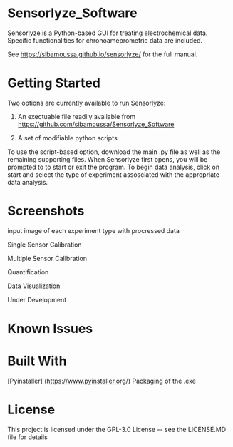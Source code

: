 # Sensorlyze_Software

Sensorlyze is a Python-based GUI for treating electrochemical data. Specific functionalities for chronoameprometric data are included. 

See https://sibamoussa.github.io/sensorlyze/ for the full manual. 

# Getting Started 
Two options are currently available to run Sensorlyze: 

1. An exectuable file readily available from https://github.com/sibamoussa/Sensorlyze_Software

2. A set of modifiable python scripts 

To use the script-based option, download the main .py file as well as the remaining supporting files. When Sensorlyze first opens, you will be prompted to to start or exit the program. To begin data analysis, click on start and select the type of experiment assosciated with the appropriate data analysis.

# Screenshots 
input image of each experiment type with procressed data

Single Sensor Calibration 

Multiple Sensor Calibration

Quantification

Data Visualization

Under Development

# Known Issues


# Built With
[Pyinstaller] (https://www.pyinstaller.org/) Packaging of the .exe

# License
This project is licensed under the GPL-3.0 License -- see the LICENSE.MD file for details

